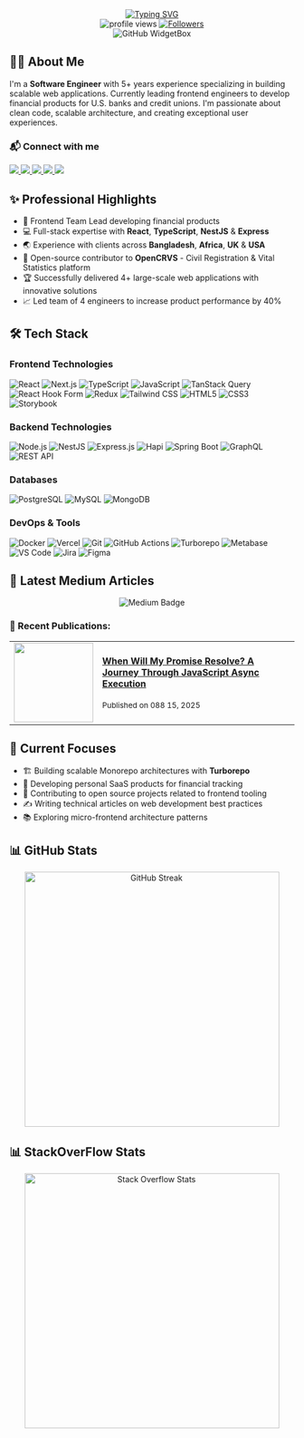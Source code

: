 <div align="center">
  <a href="https://git.io/typing-svg">
    <img src="https://readme-typing-svg.demolab.com?font=Poppins&weight=600&duration=3000&pause=1000&color=4169E1&center=true&vCenter=true&width=700&lines=Hi+%F0%9F%91%8B+I'm+Kayumuzzaman+Robin;Full-Stack+JavaScript+Engineer;Frontend+Team+Lead;Open+Source+Contributor;Tech+Article+Writer" alt="Typing SVG" />
  </a>
  
  <div>
    <img src="https://komarev.com/ghpvc/?username=kayumuzzaman&color=blue&style=flat-square&label=Profile+Views" alt="profile views" />
    <a href="https://github.com/kayumuzzaman?tab=followers">
      <img src="https://img.shields.io/github/followers/kayumuzzaman?style=flat-square&color=blue" alt="Followers" />
    </a>
  </div>
</div>

<div align="center">
  <img src="https://github-widgetbox.vercel.app/api/profile?username=kayumuzzaman&data=followers,repositories,commits&theme=nautilus" alt="GitHub WidgetBox" />
</div>

## 👨‍💻 About Me

  <p align="left">
    I'm a <b>Software Engineer</b> with 5+ years experience specializing in building scalable web applications.
    Currently leading frontend engineers to develop financial products for U.S. banks and credit unions.
    I'm passionate about clean code, scalable architecture, and creating exceptional user experiences.
  </p>

### 📬 Connect with me

  <div align="left">
    <a href="mailto:i.kayumuzzaman@gmail.com">
      <img src="https://img.shields.io/badge/Email-i.kayumuzzaman%40gmail.com-D14836?style=for-the-badge&logo=gmail&logoColor=white"/>
    </a>
    <a href="https://www.linkedin.com/in/kayumuzzaman/">
      <img src="https://img.shields.io/badge/LinkedIn-Connect-0077B5?style=for-the-badge&logo=linkedin&logoColor=white"/>
    </a>
    <a href="https://stackoverflow.com/users/11002126/kayumuzzaman">
      <img src="https://img.shields.io/badge/Stack_Overflow-FE7A16?style=for-the-badge&logo=stack-overflow&logoColor=white"/>
    </a>
    <a href="https://medium.com/@kayumuzzaman">
      <img src="https://img.shields.io/badge/Medium-Follow-12100E?style=for-the-badge&logo=medium&logoColor=white"/>
    </a>
    <a href="https://x.com/kayumuzzamaan">
      <img src="https://img.shields.io/badge/X-Follow-1DA1F2?style=for-the-badge&logo=x&logoColor=white"/>
    </a>
  </div>
</div>

## ✨ Professional Highlights

- 🚀 Frontend Team Lead developing financial products
- 💻 Full-stack expertise with **React**, **TypeScript**, **NestJS** & **Express**
- 🌏 Experience with clients across **Bangladesh**, **Africa**, **UK** & **USA**
- 🔄 Open-source contributor to **OpenCRVS** - Civil Registration & Vital Statistics platform
- 🏆 Successfully delivered 4+ large-scale web applications with innovative solutions
- 📈 Led team of 4 engineers to increase product performance by 40%

## 🛠️ Tech Stack

### Frontend Technologies

![React](https://img.shields.io/badge/-React-61DAFB?style=for-the-badge&logo=react&logoColor=black)
![Next.js](https://img.shields.io/badge/-Next.js-000000?style=for-the-badge&logo=next.js)
![TypeScript](https://img.shields.io/badge/-TypeScript-3178C6?style=for-the-badge&logo=typescript&logoColor=white)
![JavaScript](https://img.shields.io/badge/-JavaScript-F7DF1E?style=for-the-badge&logo=javascript&logoColor=black)
![TanStack Query](https://img.shields.io/badge/-TanStack_Query-FF4154?style=for-the-badge&logo=react-query&logoColor=white)
![React Hook Form](https://img.shields.io/badge/-React_Hook_Form-EC5990?style=for-the-badge&logo=react&logoColor=white)
![Redux](https://img.shields.io/badge/-Redux-764ABC?style=for-the-badge&logo=redux&logoColor=white)
![Tailwind CSS](https://img.shields.io/badge/-Tailwind_CSS-38B2AC?style=for-the-badge&logo=tailwind-css&logoColor=white)
![HTML5](https://img.shields.io/badge/-HTML5-E34F26?style=for-the-badge&logo=html5&logoColor=white)
![CSS3](https://img.shields.io/badge/-CSS3-1572B6?style=for-the-badge&logo=css3&logoColor=white)
![Storybook](https://img.shields.io/badge/-Storybook-FF4785?style=for-the-badge&logo=storybook&logoColor=white)

### Backend Technologies

![Node.js](https://img.shields.io/badge/-Node.js-339933?style=for-the-badge&logo=node.js&logoColor=white)
![NestJS](https://img.shields.io/badge/-NestJS-E0234E?style=for-the-badge&logo=nestjs&logoColor=white)
![Express.js](https://img.shields.io/badge/-Express-000000?style=for-the-badge&logo=express&logoColor=white)
![Hapi](https://img.shields.io/badge/-Hapi-orange?style=for-the-badge&logo=hapi&logoColor=white)
![Spring Boot](https://img.shields.io/badge/-Spring_Boot-6DB33F?style=for-the-badge&logo=spring&logoColor=white)
![GraphQL](https://img.shields.io/badge/-GraphQL-E10098?style=for-the-badge&logo=graphql&logoColor=white)
![REST API](https://img.shields.io/badge/-REST_API-FF6C37?style=for-the-badge&logo=postman&logoColor=white)

### Databases

![PostgreSQL](https://img.shields.io/badge/-PostgreSQL-336791?style=for-the-badge&logo=postgresql&logoColor=white)
![MySQL](https://img.shields.io/badge/-MySQL-4479A1?style=for-the-badge&logo=mysql&logoColor=white)
![MongoDB](https://img.shields.io/badge/-MongoDB-47A248?style=for-the-badge&logo=mongodb&logoColor=white)

### DevOps & Tools

![Docker](https://img.shields.io/badge/-Docker-2496ED?style=for-the-badge&logo=docker&logoColor=white)
![Vercel](https://img.shields.io/badge/-Vercel-000000?style=for-the-badge&logo=vercel&logoColor=white)
![Git](https://img.shields.io/badge/-Git-F05032?style=for-the-badge&logo=git&logoColor=white)
![GitHub Actions](https://img.shields.io/badge/-GitHub_Actions-2088FF?style=for-the-badge&logo=github-actions&logoColor=white)
![Turborepo](https://img.shields.io/badge/-Turborepo-EF4444?style=for-the-badge&logo=turborepo&logoColor=white)
![Metabase](https://img.shields.io/badge/-Metabase-509EE3?style=for-the-badge&logo=metabase&logoColor=white)
![VS Code](https://img.shields.io/badge/-VS_Code-007ACC?style=for-the-badge&logo=visual-studio-code&logoColor=white)
![Jira](https://img.shields.io/badge/-Jira-0052CC?style=for-the-badge&logo=jira&logoColor=white)
![Figma](https://img.shields.io/badge/-Figma-F24E1E?style=for-the-badge&logo=figma&logoColor=white)

## 📝 Latest Medium Articles

<div align="center">
  <img src="https://img.shields.io/badge/Medium-%23000000.svg?style=for-the-badge&logo=medium&logoColor=white" alt="Medium Badge"/>
</div>

<div align="left">
  <h3>📰 Recent Publications:</h3>
  
<!-- BLOG-POST-LIST:START --><table><tr><td><a href="https://kayumuzzaman.medium.com/when-will-my-promise-resolve-a-journey-through-javascript-async-execution-72eea387c2c1?source=rss-422438de961f------2"><img width="140px" src="https://cdn.jsdelivr.net/npm/simple-icons@v8/icons/medium.svg"></a></td><td><strong><a href="https://kayumuzzaman.medium.com/when-will-my-promise-resolve-a-journey-through-javascript-async-execution-72eea387c2c1?source=rss-422438de961f------2">When Will My Promise Resolve? A Journey Through JavaScript Async Execution</a></strong><br/><i></i><br/><sup>Published on 088 15, 2025</sup></td></tr></table><!-- BLOG-POST-LIST:END -->

</div>

## 🚀 Current Focuses

- 🏗️ Building scalable Monorepo architectures with **Turborepo**
- 💼 Developing personal SaaS products for financial tracking
- 🌱 Contributing to open source projects related to frontend tooling
- ✍️ Writing technical articles on web development best practices
- 📚 Exploring micro-frontend architecture patterns

## 📊 GitHub Stats

<div align="center" >
  <img width="450" src="https://github-readme-streak-stats.herokuapp.com?user=kayumuzzaman&theme=tokyonight&hide_border=true&date_format=M%20j%5B%2C%20Y%5D" alt="GitHub Streak" />
</div>

## 📊 StackOverFlow Stats

<div align="center" >
    
  <a href="https://stackoverflow.com/users/11002126/kayumuzzaman">
    <img width="450" src="https://stackoverflow-card.vercel.app/?userID=11002126&theme=stackoverflow-dark" alt="Stack Overflow Stats" />
  </a>
</div>

<!--
This README file is maintained by Kayumuzzaman Robin
Last Updated: May 10, 2025
-->
